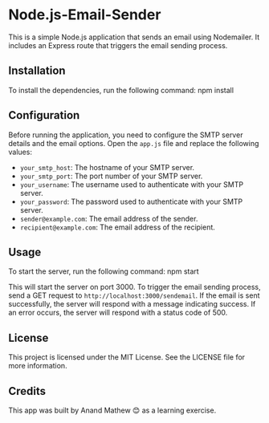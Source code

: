 # Node.js-Email-Sender
This is a simple Node.js application that sends an email using Nodemailer. It includes an Express route that triggers the email sending process.

## Installation

To install the dependencies, run the following command:
npm install


## Configuration

Before running the application, you need to configure the SMTP server details and the email options. Open the `app.js` file and replace the following values:

- `your_smtp_host`: The hostname of your SMTP server.
- `your_smtp_port`: The port number of your SMTP server.
- `your_username`: The username used to authenticate with your SMTP server.
- `your_password`: The password used to authenticate with your SMTP server.
- `sender@example.com`: The email address of the sender.
- `recipient@example.com`: The email address of the recipient.

## Usage

To start the server, run the following command:
npm start

This will start the server on port 3000. To trigger the email sending process, send a GET request to `http://localhost:3000/sendemail`. If the email is sent successfully, the server will respond with a message indicating success. If an error occurs, the server will respond with a status code of 500.

## License

This project is licensed under the MIT License. See the LICENSE file for more information.

## Credits
This app was built by Anand Mathew :blush: as a learning exercise.
